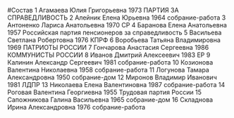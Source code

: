 #Состав
1 Агамаева Юлия Григорьевна 1973 ПАРТИЯ ЗА СПРАВЕДЛИВОСТЬ
2 Алейник Елена Юрьевна 1964 собрание-работа
3 Антоненко Лариса Анатольевна 1970 СР
4 Баранова Елена Анатольевна 1957 Российская партия пенсионеров за справедливость
5 Васильева Светлана Робертовна 1976 КПРФ
6 Воробьева Татьяна Владимировна 1969 ПАТРИОТЫ РОССИИ
7 Гончарова Анастасия Сергеевна 1986 КОММУНИСТЫ РОССИИ
8 Иванов Дмитрий Алексеевич 1983 ЕР
9 Калинин Александр Сергеевич 1981 собрание-работа
10 Козионова Валентина Николаевна 1958 собрание-работа
11 Логунова Тамара Александровна 1950 собрание-дом
12 Миронов Владимир Иванович 1981 ЛДПР
13 Николаева Елена Валентиновна 1987 собрание-работа
14 Роговая Валентина Георгиевна 1955 Трудовая партия России
15 Сапожникова Галина Васильевна 1965 собрание-дом
16 Складнова Ирина Александровна 1976 собрание-работа
